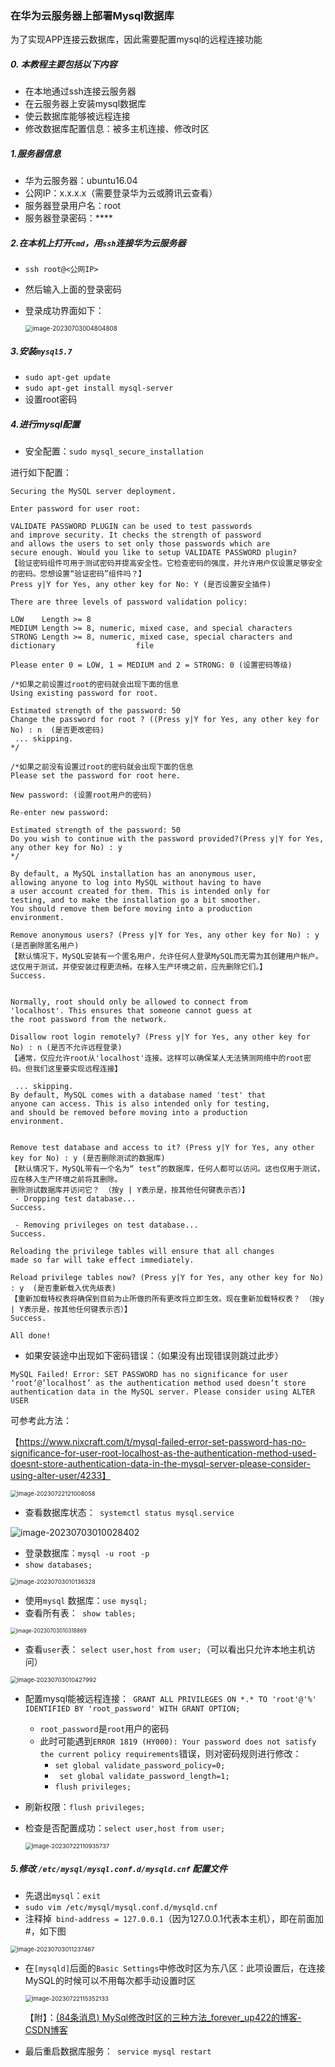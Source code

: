 ### 在华为云服务器上部署Mysql数据库

为了实现APP连接云数据库，因此需要配置mysql的远程连接功能

##### 0. 本教程主要包括以下内容

- 在本地通过ssh连接云服务器
- 在云服务器上安装mysql数据库
- 使云数据库能够被远程连接
- 修改数据库配置信息：被多主机连接、修改时区



##### 1.服务器信息

- 华为云服务器：ubuntu16.04
- 公网IP：x.x.x.x（需要登录华为云或腾讯云查看）
- 服务器登录用户名：root
- 服务器登录密码：****



##### 2.在本机上打开`cmd`，用`ssh`连接华为云服务器

- `ssh root@<公网IP>`

- 然后输入上面的登录密码

- 登录成功界面如下：

  <img src="https://raw.githubusercontent.com/fograinwater/PicGo-img/master/image-20230703004804808.png" alt="image-20230703004804808" style="zoom:70%;" />

##### 3.安装`mysql5.7`

- `sudo apt-get update`
- `sudo apt-get install mysql-server`
- 设置root密码

##### 4.进行mysql配置

- 安全配置：`sudo mysql_secure_installation`

进行如下配置：

```shell
Securing the MySQL server deployment.

Enter password for user root:

VALIDATE PASSWORD PLUGIN can be used to test passwords
and improve security. It checks the strength of password
and allows the users to set only those passwords which are
secure enough. Would you like to setup VALIDATE PASSWORD plugin?
【验证密码组件可用于测试密码并提高安全性。它检查密码的强度，并允许用户仅设置足够安全的密码。您想设置“验证密码”组件吗？】
Press y|Y for Yes, any other key for No: Y (是否设置安全插件)

There are three levels of password validation policy:

LOW    Length >= 8
MEDIUM Length >= 8, numeric, mixed case, and special characters
STRONG Length >= 8, numeric, mixed case, special characters and dictionary                  file

Please enter 0 = LOW, 1 = MEDIUM and 2 = STRONG: 0 (设置密码等级)

/*如果之前设置过root的密码就会出现下面的信息
Using existing password for root.

Estimated strength of the password: 50
Change the password for root ? ((Press y|Y for Yes, any other key for No) : n  (是否更改密码)
 ... skipping.
*/

/*如果之前没有设置过root的密码就会出现下面的信息
Please set the password for root here.

New password: (设置root用户的密码)

Re-enter new password:

Estimated strength of the password: 50
Do you wish to continue with the password provided?(Press y|Y for Yes, any other key for No) : y
*/

By default, a MySQL installation has an anonymous user,
allowing anyone to log into MySQL without having to have
a user account created for them. This is intended only for
testing, and to make the installation go a bit smoother.
You should remove them before moving into a production
environment.

Remove anonymous users? (Press y|Y for Yes, any other key for No) : y	(是否删除匿名用户)
【默认情况下，MySQL安装有一个匿名用户，允许任何人登录MySQL而无需为其创建用户帐户。这仅用于测试，并使安装过程更流畅。在移入生产环境之前，应先删除它们。】
Success.


Normally, root should only be allowed to connect from
'localhost'. This ensures that someone cannot guess at
the root password from the network.

Disallow root login remotely? (Press y|Y for Yes, any other key for No) : n	(是否不允许远程登录)
【通常，仅应允许root从'localhost'连接。这样可以确保某人无法猜测网络中的root密码。但我们这里要实现远程连接】

 ... skipping.
By default, MySQL comes with a database named 'test' that
anyone can access. This is also intended only for testing,
and should be removed before moving into a production
environment.


Remove test database and access to it? (Press y|Y for Yes, any other key for No) : y (是否删除测试的数据库)
【默认情况下，MySQL带有一个名为“ test”的数据库，任何人都可以访问。这也仅用于测试，应在移入生产环境之前将其删除。
删除测试数据库并访问它？ （按y | Y表示是，按其他任何键表示否）】
 - Dropping test database...
Success.

 - Removing privileges on test database...
Success.

Reloading the privilege tables will ensure that all changes
made so far will take effect immediately.

Reload privilege tables now? (Press y|Y for Yes, any other key for No) : y	(是否重新载入优先级表)
【重新加载特权表将确保到目前为止所做的所有更改将立即生效。现在重新加载特权表？ （按y | Y表示是，按其他任何键表示否）】
Success.

All done!
```

- 如果安装途中出现如下密码错误：（如果没有出现错误则跳过此步）

```
MySQL Failed! Error: SET PASSWORD has no significance for user ‘root’@’localhost’ as the authentication method used doesn’t store authentication data in the MySQL server. Please consider using ALTER USER
```

可参考此方法：

【https://www.nixcraft.com/t/mysql-failed-error-set-password-has-no-significance-for-user-root-localhost-as-the-authentication-method-used-doesnt-store-authentication-data-in-the-mysql-server-please-consider-using-alter-user/4233】

<img src="https://raw.githubusercontent.com/fograinwater/PicGo-img/master/image-20230722121008058.png" alt="image-20230722121008058" style="zoom:67%;" />

- 查看数据库状态：` systemctl status mysql.service`

![image-20230703010028402](https://raw.githubusercontent.com/fograinwater/PicGo-img/master/image-20230703010028402.png)

- 登录数据库：`mysql -u root -p`
- `show databases;`

<img src="https://raw.githubusercontent.com/fograinwater/PicGo-img/master/image-20230703010136328.png" alt="image-20230703010136328" style="zoom:67%;" />

- 使用`mysql` 数据库：`use mysql;`
- 查看所有表：` show tables;`

<img src="https://raw.githubusercontent.com/fograinwater/PicGo-img/master/image-20230703010318869.png" alt="image-20230703010318869" style="zoom:60%;" />

- 查看`user`表： `select user,host from user;`（可以看出只允许本地主机访问）

<img src="https://raw.githubusercontent.com/fograinwater/PicGo-img/master/image-20230703010427992.png" alt="image-20230703010427992" style="zoom:67%;" />

- 配置mysql能被远程连接：` GRANT ALL PRIVILEGES ON *.* TO 'root'@'%' IDENTIFIED BY 'root_password' WITH GRANT OPTION;`

  - `root_password`是`root`用户的密码
  - 此时可能遇到`ERROR 1819 (HY000): Your password does not satisfy the current policy requirements`错误，则对密码规则进行修改：
    - `set global validate_password_policy=0;`
    - ` set global validate_password_length=1;`
    - `flush privileges;`

- 刷新权限：`flush privileges;`

- 检查是否配置成功：`select user,host from user;`

  <img src="https://raw.githubusercontent.com/fograinwater/PicGo-img/master/image-20230722110935737.png" alt="image-20230722110935737" style="zoom: 67%;" />

##### 5.修改 `/etc/mysql/mysql.conf.d/mysqld.cnf` 配置文件

- 先退出`mysql`：`exit`
- `sudo vim /etc/mysql/mysql.conf.d/mysqld.cnf`
- 注释掉` bind-address = 127.0.0.1`（因为127.0.0.1代表本主机），即在前面加#，如下图

<img src="https://raw.githubusercontent.com/fograinwater/PicGo-img/master/image-20230703011237467.png" alt="image-20230703011237467" style="zoom:67%;" />

- 在`[mysqld]`后面的`Basic Settings`中修改时区为东八区：此项设置后，在连接MySQL的时候可以不用每次都手动设置时区

  <img src="https://raw.githubusercontent.com/fograinwater/PicGo-img/master/image-20230722115352133.png" alt="image-20230722115352133" style="zoom:67%;" />

  【附】：[(84条消息) MySql修改时区的三种方法_forever_up422的博客-CSDN博客](https://blog.csdn.net/forever_up422/article/details/122949139)

- 最后重启数据库服务：` service mysql restart`

